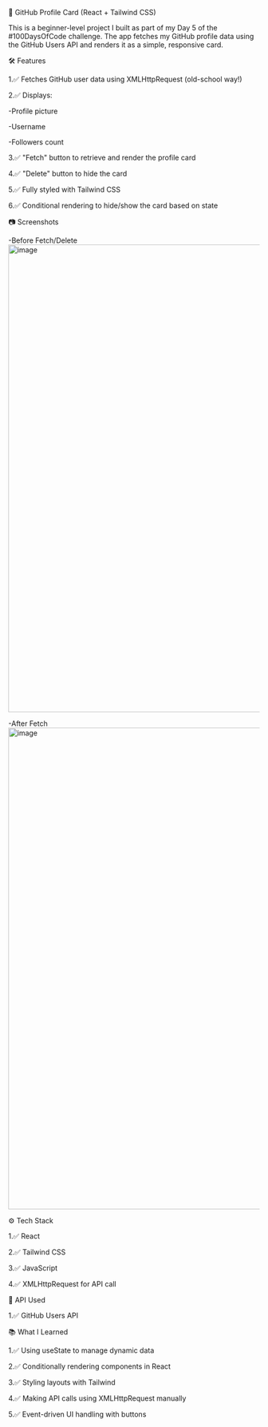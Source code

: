 📘 GitHub Profile Card (React + Tailwind CSS)

This is a beginner-level project I built as part of my Day 5 of the #100DaysOfCode challenge. The app fetches my GitHub profile data using the GitHub Users API and renders it as a simple, responsive card.


🛠️ Features

1.✅ Fetches GitHub user data using XMLHttpRequest (old-school way!)

2.✅ Displays:

  -Profile picture
  
  -Username
  
  -Followers count
  
3.✅ "Fetch" button to retrieve and render the profile card

4.✅ "Delete" button to hide the card

5.✅ Fully styled with Tailwind CSS

6.✅ Conditional rendering to hide/show the card based on state


📷 Screenshots

  -Before Fetch/Delete	
    <img width="1195" height="937" alt="image" src="https://github.com/user-attachments/assets/9229659d-e1ff-4c87-9ecc-bddf9ea7943d" />

  -After Fetch
    <img width="1284" height="965" alt="image" src="https://github.com/user-attachments/assets/f8ef3305-de40-4c97-9da7-1ff384105180" />


⚙️ Tech Stack

1.✅ React

2.✅ Tailwind CSS

3.✅ JavaScript

4.✅ XMLHttpRequest for API call


🚀 API Used

1.✅ GitHub Users API


📚 What I Learned

1.✅ Using useState to manage dynamic data

2.✅ Conditionally rendering components in React

3.✅ Styling layouts with Tailwind

4.✅ Making API calls using XMLHttpRequest manually

5.✅ Event-driven UI handling with buttons

